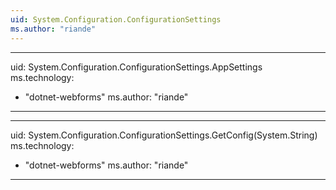 ```yaml
---
uid: System.Configuration.ConfigurationSettings
ms.author: "riande"
---
```


---
uid: System.Configuration.ConfigurationSettings.AppSettings
ms.technology: 
  - "dotnet-webforms"
ms.author: "riande"
---

---
uid: System.Configuration.ConfigurationSettings.GetConfig(System.String)
ms.technology: 
  - "dotnet-webforms"
ms.author: "riande"
---
